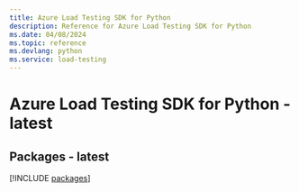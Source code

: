 ```yaml
---
title: Azure Load Testing SDK for Python
description: Reference for Azure Load Testing SDK for Python
ms.date: 04/08/2024
ms.topic: reference
ms.devlang: python
ms.service: load-testing
---
```

# Azure Load Testing SDK for Python - latest

## Packages - latest
[!INCLUDE [packages](load-testing-index.md)]